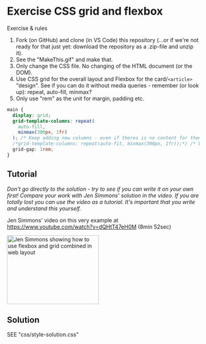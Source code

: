 # Exercise CSS grid and flexbox

Exercise & rules

1. Fork (on GitHub) and clone (in VS Code) this repository (...or if we're not ready for that just yet: download the repository as a .zip-file and unzip it).
2. See the "MakeThis.gif" and make that.
3. Only change the CSS file. No changing of the HTML document (or the DOM).
4. Use CSS grid for the overall layout and Flexbox for the card/`<article>` "design". See if you can do it without media queries - remember (or look up): repeat, auto-fill, minmax?
5. Only use "rem" as the unit for margin, padding etc.

```css
main {
  display: grid;
  grid-template-columns: repeat(
    auto-fill,
    minmax(300px, 1fr)
  ); /* Keep adding new columns - even if theres is no content for them. content does not always take up full width */
  /*grid-template-columns: repeat(auto-fit, minmax(300px, 1fr));*/ /* Don't add more columns than theres is content for. && +content "always" take full width */
  grid-gap: 1rem;
}
```

## Tutorial

_Don't go directly to the solution - try to see if you can write it on your own first! Compare your work with Jen Simmons' solution in the video. If you are totally lost you can use the video as a tutorial. It's important that you write and understand this yourself._

Jen Simmons' video on this very example at
https://www.youtube.com/watch?v=dQHtT47eH0M (8min 52sec)

<a href="http://www.youtube.com/watch?feature=player_embedded&v=dQHtT47eH0M" target="_blank"><img src="http://img.youtube.com/vi/dQHtT47eH0M/0.jpg" 
alt="Jen Simmons showing how to use flexbox and grid combined in web layout" width="240" height="180" /></a>

## Solution

SEE "css/style-solution.css"
